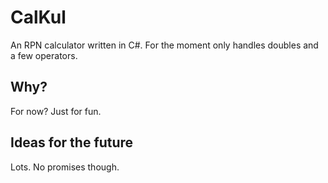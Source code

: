 # CalKul
An RPN calculator written in C#. For the moment only handles doubles and a few operators.

## Why?
For now? Just for fun.

## Ideas for the future
Lots. No promises though.
